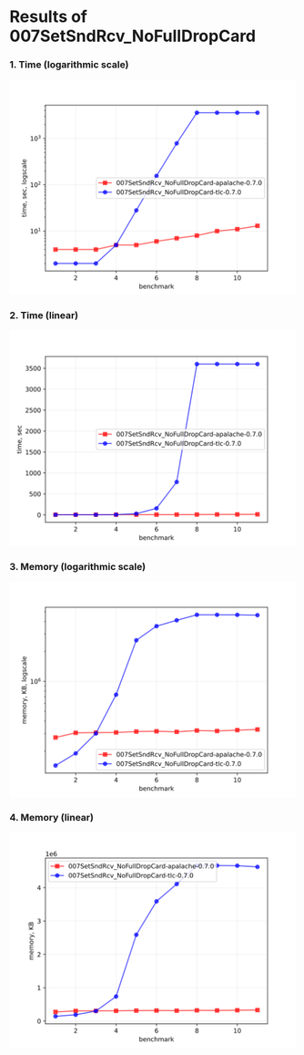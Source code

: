 # Results of 007SetSndRcv_NoFullDropCard


### 1. Time (logarithmic scale)

![time-log](007SetSndRcv_NoFullDropCard-time-log.svg "Time Log")

### 2. Time (linear)

![time-log](007SetSndRcv_NoFullDropCard-time.svg "Time Log")

### 3. Memory (logarithmic scale)

![mem-log](007SetSndRcv_NoFullDropCard-mem-log.svg "Memory Log")

### 4. Memory (linear)

![mem](007SetSndRcv_NoFullDropCard-mem.svg "Memory Log")


